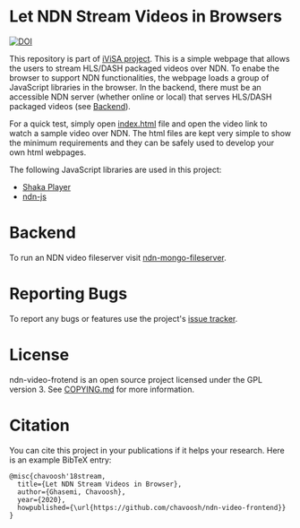 # Let NDN Stream Videos in Browsers

[![DOI](https://zenodo.org/badge/213498810.svg)](https://zenodo.org/badge/latestdoi/213498810)


This repository is part of [iViSA project](https://ivisa.named-data.net).
This is a simple webpage that allows the users to stream HLS/DASH packaged videos
over NDN. To enabe the browser to support NDN functionalities, the webpage loads
a group of JavaScript libraries in the browser.
In the backend, there must be an accessible NDN server (whether online or local) that serves HLS/DASH
packaged videos (see [Backend](#backend)).

For a quick test, simply open [index.html](index.html) file and open the video link to watch a
sample video over NDN. The html files are kept very simple to show the minimum requirements and
they can be safely used to develop your own html webpages.

The following JavaScript libraries are used in this project:
- [Shaka Player](https://github.com/google/shaka-player)
- [ndn-js](https://github.com/named-data/ndn-js)

# Backend
To run an NDN video fileserver visit [ndn-mongo-fileserver](https://github.com/chavoosh/ndn-mongo-fileserver).

# Reporting Bugs
To report any bugs or features use the project's [issue tracker](https://github.com/chavoosh/ndn-video-frontend/issues).

# License
ndn-video-frotend is an open source project licensed under the GPL version 3. See [COPYING.md](COPYING.md)
for more information.

# Citation
You can cite this project in your publications if it helps your research. Here is an example BibTeX entry:

```
@misc{chavoosh'18stream,
  title={Let NDN Stream Videos in Browser},
  author={Ghasemi, Chavoosh},
  year={2020},
  howpublished={\url{https://github.com/chavoosh/ndn-video-frontend}}
}
```
